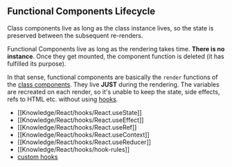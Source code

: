 ## Functional Components Lifecycle

Class components live as long as the class instance lives, so the state is preserved between the subsequent re-renders.

Functional Components live as long as the rendering takes time. **There is no instance**. Once they get mounted, the component function is deleted (it has fulfilled its purpose).

In that sense, functional components are basically the `render` functions of the [class components](Knowledge/React/class-components.md). They live **JUST** during the rendering. The variables are recreated on each render, so it's unable to keep the state, side effects, refs to HTML etc. without using [hooks](/Knowledge/React/hooks.md).

- [[Knowledge/React/hooks/React.useState]]
- [[Knowledge/React/hooks/React.useEffect]]
- [[Knowledge/React/hooks/React.useRef]]
- [[Knowledge/React/hooks/React.useContext]]
- [[Knowledge/React/hooks/React.useReducer]]
- [[Knowledge/React/hooks/hook-rules]]
- [custom hooks](Knowledge/React/hooks/custom%20hooks.md)